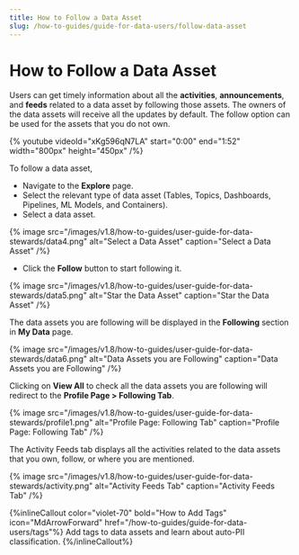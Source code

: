 ```yaml
---
title: How to Follow a Data Asset
slug: /how-to-guides/guide-for-data-users/follow-data-asset
---
```


# How to Follow a Data Asset

Users can get timely information about all the **activities**, **announcements**, and **feeds** related to a data asset by following those assets. The owners of the data assets will receive all the updates by default. The follow option can be used for the assets that you do not own.

{% youtube videoId="xKg596qN7LA" start="0:00" end="1:52" width="800px" height="450px" /%}

To follow a data asset, 
- Navigate to the **Explore** page.
- Select the relevant type of data asset (Tables, Topics, Dashboards, Pipelines, ML Models, and Containers).
- Select a data asset.

{% image
src="/images/v1.8/how-to-guides/user-guide-for-data-stewards/data4.png"
alt="Select a Data Asset"
caption="Select a Data Asset"
/%}

- Click the **Follow** button to start following it.

{% image
src="/images/v1.8/how-to-guides/user-guide-for-data-stewards/data5.png"
alt="Star the Data Asset"
caption="Star the Data Asset"
/%}

The data assets you are following will be displayed in the **Following** section in **My Data** page.

{% image
src="/images/v1.8/how-to-guides/user-guide-for-data-stewards/data6.png"
alt="Data Assets you are Following"
caption="Data Assets you are Following"
/%}

Clicking on **View All** to check all the data assets you are following will redirect to the **Profile Page > Following Tab**.

{% image
src="/images/v1.8/how-to-guides/user-guide-for-data-stewards/profile1.png"
alt="Profile Page: Following Tab"
caption="Profile Page: Following Tab"
/%}

The Activity Feeds tab displays all the activities related to the data assets that you own, follow, or where you are mentioned.

{% image
src="/images/v1.8/how-to-guides/user-guide-for-data-stewards/activity.png"
alt="Activity Feeds Tab"
caption="Activity Feeds Tab"
/%}


{%inlineCallout
  color="violet-70"
  bold="How to Add Tags"
  icon="MdArrowForward"
  href="/how-to-guides/guide-for-data-users/tags"%}
  Add tags to data assets and learn about auto-PII classification.
{%/inlineCallout%}